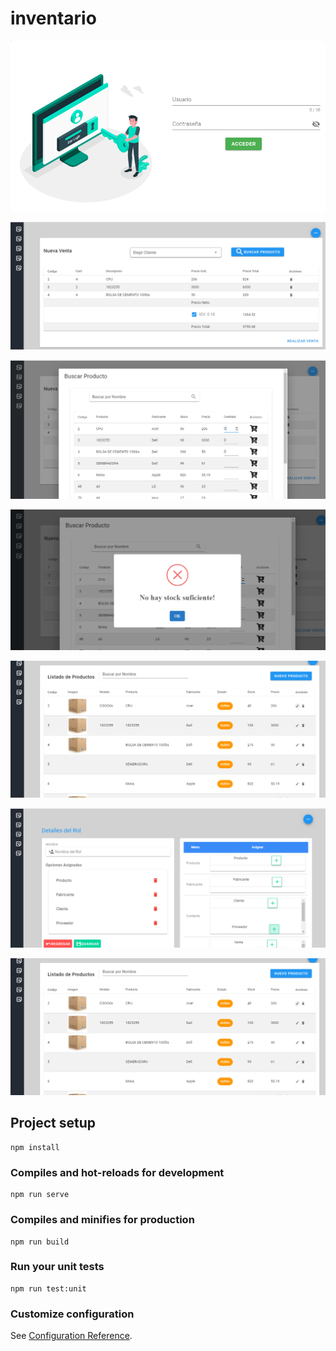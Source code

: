 # inventario

![Home Letra](https://github.com/JohnKTB/Sistema-Inventario-Front/blob/main/images/login.png)

![Home Letra](https://github.com/JohnKTB/Sistema-Inventario-Front/blob/main/images/nuevaVenta.png)

![Home Letra](https://github.com/JohnKTB/Sistema-Inventario-Front/blob/main/images/buscarProducto.png)

![Home Letra](https://github.com/JohnKTB/Sistema-Inventario-Front/blob/main/images/buscarProducto2.png)

![Home Letra](https://github.com/JohnKTB/Sistema-Inventario-Front/blob/main/images/producto.png)

![Home Letra](https://github.com/JohnKTB/Sistema-Inventario-Front/blob/main/images/nuevoRol.png)

![Home Letra](https://github.com/JohnKTB/Sistema-Inventario-Front/blob/main/images/producto.png)

## Project setup
```
npm install
```

### Compiles and hot-reloads for development
```
npm run serve
```

### Compiles and minifies for production
```
npm run build
```

### Run your unit tests
```
npm run test:unit
```

### Customize configuration
See [Configuration Reference](https://cli.vuejs.org/config/).
